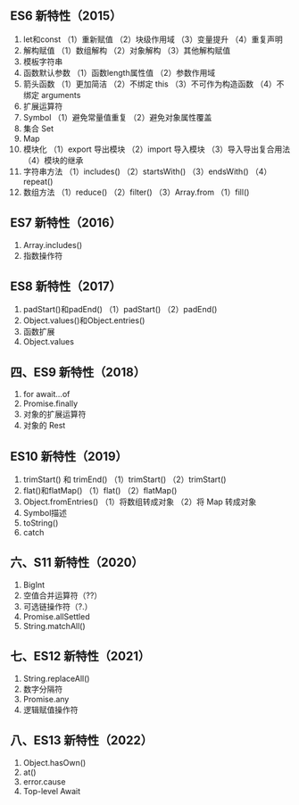 ## ES6 新特性（2015）

1. let和const
（1）重新赋值
（2）块级作用域
（3）变量提升
（4）重复声明
2. 解构赋值
（1）数组解构
（2）对象解构
（3）其他解构赋值
3. 模板字符串
4. 函数默认参数
（1）函数length属性值
（2）参数作用域
5. 箭头函数
（1）更加简洁
（2）不绑定 this
（3）不可作为构造函数
（4）不绑定 arguments
6. 扩展运算符
7. Symbol
（1）避免常量值重复
（2）避免对象属性覆盖
8. 集合 Set
9. Map
10. 模块化
（1）export 导出模块
（2）import 导入模块
（3）导入导出复合用法
（4）模块的继承
11. 字符串方法
（1）includes()
（2）startsWith()
（3）endsWith()
（4）repeat()
12. 数组方法
    （1）reduce()
    （2）filter()
    （3）Array.from
    （1）fill()

## ES7 新特性（2016）

1. Array.includes()
14. 指数操作符

   ## ES8 新特性（2017）
1. padStart()和padEnd()
（1）padStart()
（2）padEnd()
2. Object.values()和Object.entries()
3. 函数扩展
18. Object.values

   ## 四、ES9 新特性（2018）
1. for await…of
2. Promise.finally
3. 对象的扩展运算符
22. 对象的 Rest

   ## ES10 新特性（2019）
1. trimStart() 和 trimEnd()
（1）trimStart()
（2）trimStart()
2. flat()和flatMap()
（1）flat()
（2）flatMap()
3. Object.fromEntries()
（1）将数组转成对象
（2）将 Map 转成对象
4. Symbol描述
5. toString()
28. catch

   ## 六、S11 新特性（2020）
1. BigInt
2. 空值合并运算符（??）
3. 可选链操作符（?.）
4. Promise.allSettled
33. String.matchAll()

   ## 七、ES12 新特性（2021）
1. String.replaceAll()
2. 数字分隔符
3. Promise.any
37. 逻辑赋值操作符

   ## 八、ES13 新特性（2022）
1. Object.hasOwn()
2. at()
3. error.cause
4. Top-level Await